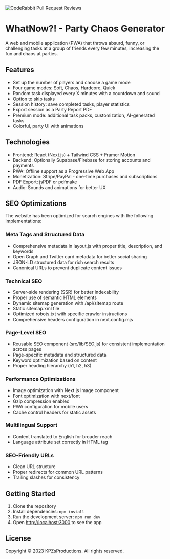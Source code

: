 ![CodeRabbit Pull Request Reviews](https://img.shields.io/coderabbit/prs/github/KPZ231/what-now-chaos?utm_source=oss&utm_medium=github&utm_campaign=KPZ231%2Fwhat-now-chaos&labelColor=171717&color=FF570A&link=https%3A%2F%2Fcoderabbit.ai&label=CodeRabbit+Reviews)
# WhatNow?! - Party Chaos Generator

A web and mobile application (PWA) that throws absurd, funny, or challenging tasks at a group of friends every few minutes, increasing the fun and chaos at parties.

## Features

- Set up the number of players and choose a game mode
- Four game modes: Soft, Chaos, Hardcore, Quick
- Random task displayed every X minutes with a countdown and sound
- Option to skip tasks
- Session history: save completed tasks, player statistics
- Export session as a Party Report PDF
- Premium mode: additional task packs, customization, AI-generated tasks
- Colorful, party UI with animations

## Technologies

- Frontend: React (Next.js) + Tailwind CSS + Framer Motion
- Backend: Optionally Supabase/Firebase for storing accounts and payments
- PWA: Offline support as a Progressive Web App
- Monetization: Stripe/PayPal - one-time purchases and subscriptions
- PDF Export: jsPDF or pdfmake
- Audio: Sounds and animations for better UX

## SEO Optimizations

The website has been optimized for search engines with the following implementations:

### Meta Tags and Structured Data
- Comprehensive metadata in layout.js with proper title, description, and keywords
- Open Graph and Twitter card metadata for better social sharing
- JSON-LD structured data for rich search results
- Canonical URLs to prevent duplicate content issues

### Technical SEO
- Server-side rendering (SSR) for better indexability
- Proper use of semantic HTML elements
- Dynamic sitemap generation with /api/sitemap route
- Static sitemap.xml file
- Optimized robots.txt with specific crawler instructions
- Comprehensive headers configuration in next.config.mjs

### Page-Level SEO
- Reusable SEO component (src/lib/SEO.js) for consistent implementation across pages
- Page-specific metadata and structured data
- Keyword optimization based on content
- Proper heading hierarchy (h1, h2, h3)

### Performance Optimizations
- Image optimization with Next.js Image component
- Font optimization with next/font
- Gzip compression enabled
- PWA configuration for mobile users
- Cache control headers for static assets

### Multilingual Support
- Content translated to English for broader reach
- Language attribute set correctly in HTML tag

### SEO-Friendly URLs
- Clean URL structure
- Proper redirects for common URL patterns
- Trailing slashes for consistency

## Getting Started

1. Clone the repository
2. Install dependencies: `npm install`
3. Run the development server: `npm run dev`
4. Open [http://localhost:3000](http://localhost:3000) to see the app

## License

Copyright © 2023 KPZsProductions. All rights reserved.
